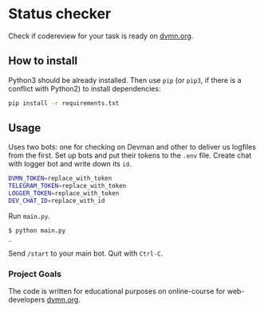 # Status checker

Check if codereview for your task is ready on [dvmn.org](https://dvmn.org/).

## How to install

Python3 should be already installed.
Then use `pip` (or `pip3`, if there is a conflict with Python2) to install dependencies:

```bash
pip install -r requirements.txt
```

## Usage

Uses two bots: one for checking on Devman and other to deliver us logfiles from the first. Set up bots and put their tokens to the `.env` file. Create chat with logger bot and write down its `id`.

```bash
DVMN_TOKEN=replace_with_token
TELEGRAM_TOKEN=replace_with_token
LOGGER_TOKEN=replace_with_token
DEV_CHAT_ID=replace_with_id
```

Run `main.py`.

```bash
$ python main.py
_
```

Send `/start` to your main bot. Quit with `Ctrl-C`.

### Project Goals

The code is written for educational purposes on online-course for web-developers [dvmn.org](https://dvmn.org/).
